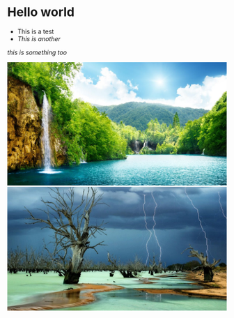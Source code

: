 # Hello world

- This is a test
- *This is another*


_this is something too_

![image1](/images/image1.png)
![image2](/images/image2.png)
